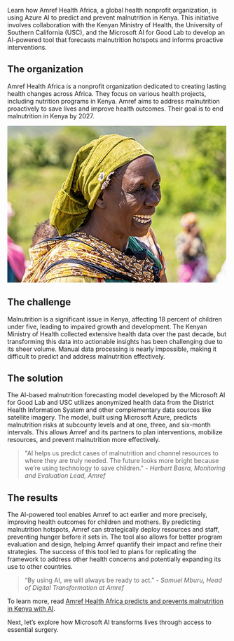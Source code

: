 Learn how Amref Health Africa, a global health nonprofit organization, is using Azure AI to predict and prevent malnutrition in Kenya. This initiative involves collaboration with the Kenyan Ministry of Health, the University of Southern California (USC), and the Microsoft AI for Good Lab to develop an AI-powered tool that forecasts malnutrition hotspots and informs proactive interventions.

## The organization

Amref Health Africa is a nonprofit organization dedicated to creating lasting health changes across Africa. They focus on various health projects, including nutrition programs in Kenya. Amref aims to address malnutrition proactively to save lives and improve health outcomes. Their goal is to end malnutrition in Kenya by 2027.

![Screenshot of a woman smiling.](../media/6-amref.jpg)

## The challenge

Malnutrition is a significant issue in Kenya, affecting 18 percent of children under five, leading to impaired growth and development. The Kenyan Ministry of Health collected extensive health data over the past decade, but transforming this data into actionable insights has been challenging due to its sheer volume. Manual data processing is nearly impossible, making it difficult to predict and address malnutrition effectively.

## The solution

The AI-based malnutrition forecasting model developed by the Microsoft AI for Good Lab and USC utilizes anonymized health data from the District Health Information System and other complementary data sources like satellite imagery. The model, built using Microsoft Azure, predicts malnutrition risks at subcounty levels and at one, three, and six-month intervals. This allows Amref and its partners to plan interventions, mobilize resources, and prevent malnutrition more effectively.

> "AI helps us predict cases of malnutrition and channel resources to where they are truly needed. The future looks more bright because we’re using technology to save children." - _Herbert Basra, Monitoring and Evaluation Lead, Amref_

## The results

The AI-powered tool enables Amref to act earlier and more precisely, improving health outcomes for children and mothers. By predicting malnutrition hotspots, Amref can strategically deploy resources and staff, preventing hunger before it sets in. The tool also allows for better program evaluation and design, helping Amref quantify their impact and refine their strategies. The success of this tool led to plans for replicating the framework to address other health concerns and potentially expanding its use to other countries.

> “By using AI, we will always be ready to act.” - _Samuel Mburu, Head of Digital Transformation at Amref_

To learn more, read [Amref Health Africa predicts and prevents malnutrition in Kenya with AI](https://www.microsoft.com/customers/story/18916-amref-health-africa-azure?azure-portal=true).

Next, let’s explore how Microsoft AI transforms lives through access to essential surgery.